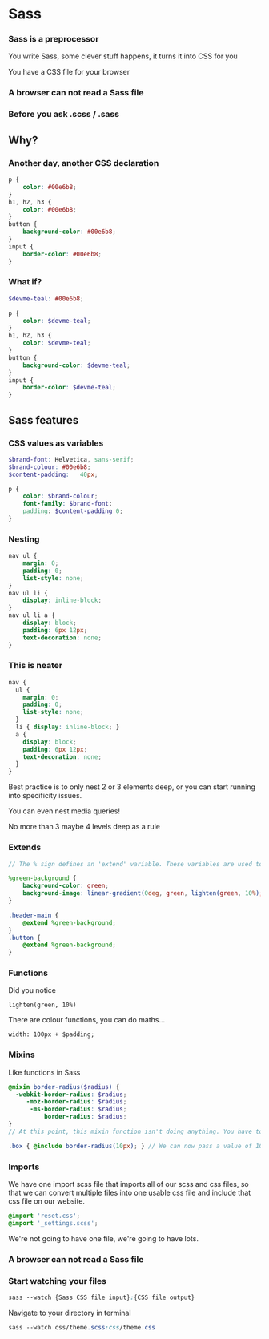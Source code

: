 # Sass

### Sass is a preprocessor

You write Sass, some clever stuff happens, it turns it into CSS for you

You have a CSS file for your browser

### A browser can not read a Sass file

### Before you ask .scss / .sass

## Why?

### Another day, another CSS declaration


```css
p {
    color: #00e6b8;
}
h1, h2, h3 {
    color: #00e6b8;
}
button {
    background-color: #00e6b8;
}
input {
    border-color: #00e6b8;
}
```


### What if?

```scss
$devme-teal: #00e6b8;

p {
    color: $devme-teal;
}
h1, h2, h3 {
    color: $devme-teal;
}
button {
    background-color: $devme-teal;
}
input {
    border-color: $devme-teal;
}
```


## Sass features

### CSS values as variables

```scss
$brand-font: Helvetica, sans-serif;
$brand-colour: #00e6b8;
$content-padding:   40px;

p {
    color: $brand-colour;
    font-family: $brand-font:
    padding: $content-padding 0;
}

```

### Nesting

```scss
nav ul {
    margin: 0;
    padding: 0;
    list-style: none;
}
nav ul li {
    display: inline-block;
}
nav ul li a {
    display: block;
    padding: 6px 12px;
    text-decoration: none;
}
```

### This is neater

```scss
nav {
  ul {
    margin: 0;
    padding: 0;
    list-style: none;
  }
  li { display: inline-block; }
  a {
    display: block;
    padding: 6px 12px;
    text-decoration: none;
  }
}
```

Best practice is to only nest 2 or 3 elements deep, or you can start running into specificity issues.

You can even nest media queries!

No more than 3 maybe 4 levels deep as a rule

### Extends

```scss
// The % sign defines an 'extend' variable. These variables are used to apply multiple CSS properties using one variable.

%green-background {
    background-color: green;
    background-image: linear-gradient(0deg, green, lighten(green, 10%);
}

.header-main {
    @extend %green-background;
}
.button {
    @extend %green-background;
}
```

### Functions

Did you notice

```
lighten(green, 10%)
```

There are colour functions, you can do maths...

```
width: 100px + $padding;
```


### Mixins

Like functions in Sass

```scss
@mixin border-radius($radius) {
  -webkit-border-radius: $radius;
     -moz-border-radius: $radius;
      -ms-border-radius: $radius;
          border-radius: $radius;
}
// At this point, this mixin function isn't doing anything. You have to call it when writing your SCSS, and pass a value to it.

.box { @include border-radius(10px); } // We can now pass a value of 10px in place of the $radius variable.
```

### Imports

We have one import scss file that imports all of our scss and css files, so that we can convert multiple files into one usable css file and include that css file on our website.

```css
@import 'reset.css';
@import '_settings.scss';
```

We're not going to have one file, we're going to have lots.

### A browser can not read a Sass file

### Start watching your files


```css
sass --watch {Sass CSS file input}:{CSS file output}
```

Navigate to your directory in terminal

```css
sass --watch css/theme.scss:css/theme.css
```
